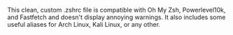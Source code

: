 This clean, custom .zshrc file is compatible with Oh My Zsh, Powerlevel10k, and Fastfetch and doesn't display annoying warnings. It also includes some useful aliases for Arch Linux, Kali Linux, or any other.

